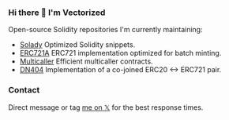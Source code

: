 ### Hi there 👋 I'm Vectorized

Open-source Solidity repositories I'm currently maintaining:

- [Solady](https://github.com/Vectorized/solady) Optimized Solidity snippets.
- [ERC721A](https://github.com/chiru-labs/ERC721A) ERC721 implementation optimized for batch minting.
- [Multicaller](https://github.com/Vectorized/multicaller)  Efficient multicaller contracts.
- [DN404](https://github.com/Vectorized/dn404)  Implementation of a co-joined ERC20 <-> ERC721 pair.

### Contact

Direct message or tag [me on 𝕏](https://x.com/optimizoor) for the best response times.


<!--
**Vectorized/vectorized** is a ✨ _special_ ✨ repository because its `README.md` (this file) appears on your GitHub profile.

Here are some ideas to get you started:

- 🔭 I’m currently working on ...
- 🌱 I’m currently learning ...
- 👯 I’m looking to collaborate on ...
- 🤔 I’m looking for help with ...
- 💬 Ask me about ...
- 📫 How to reach me: ...
- 😄 Pronouns: ...
- ⚡ Fun fact: ...
-->
